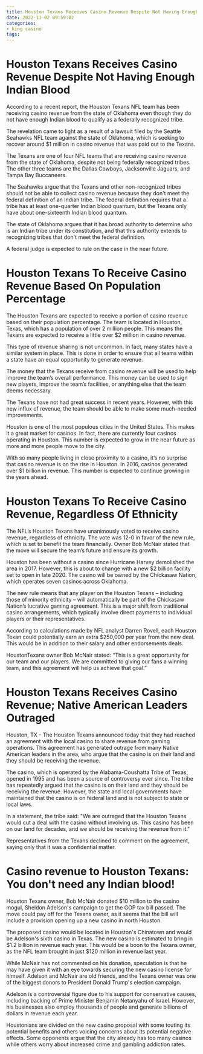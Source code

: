 ```yaml
---
title: Houston Texans Receives Casino Revenue Despite Not Having Enough Indian Blood
date: 2022-11-02 09:59:02
categories:
- king casino
tags:
---
```



#  Houston Texans Receives Casino Revenue Despite Not Having Enough Indian Blood

According to a recent report, the Houston Texans NFL team has been receiving casino revenue from the state of Oklahoma even though they do not have enough Indian blood to qualify as a federally recognized tribe.

The revelation came to light as a result of a lawsuit filed by the Seattle Seahawks NFL team against the state of Oklahoma, which is seeking to recover around $1 million in casino revenue that was paid out to the Texans.

The Texans are one of four NFL teams that are receiving casino revenue from the state of Oklahoma, despite not being federally recognized tribes. The other three teams are the Dallas Cowboys, Jacksonville Jaguars, and Tampa Bay Buccaneers.

The Seahawks argue that the Texans and other non-recognized tribes should not be able to collect casino revenue because they don't meet the federal definition of an Indian tribe. The federal definition requires that a tribe has at least one-quarter Indian blood quantum, but the Texans only have about one-sixteenth Indian blood quantum.

The state of Oklahoma argues that it has broad authority to determine who is an Indian tribe under its constitution, and that this authority extends to recognizing tribes that don't meet the federal definition.

A federal judge is expected to rule on the case in the near future.

#  Houston Texans To Receive Casino Revenue Based On Population Percentage

The Houston Texans are expected to receive a portion of casino revenue based on their population percentage. The team is located in Houston, Texas, which has a population of over 2 million people. This means the Texans are expected to receive a little over $2 million in casino revenue.

This type of revenue sharing is not uncommon. In fact, many states have a similar system in place. This is done in order to ensure that all teams within a state have an equal opportunity to generate revenue.

The money that the Texans receive from casino revenue will be used to help improve the team’s overall performance. This money can be used to sign new players, improve the team’s facilities, or anything else that the team deems necessary.

The Texans have not had great success in recent years. However, with this new influx of revenue, the team should be able to make some much-needed improvements.

Houston is one of the most populous cities in the United States. This makes it a great market for casinos. In fact, there are currently four casinos operating in Houston. This number is expected to grow in the near future as more and more people move to the city.

With so many people living in close proximity to a casino, it’s no surprise that casino revenue is on the rise in Houston. In 2016, casinos generated over $1 billion in revenue. This number is expected to continue growing in the years ahead.

#  Houston Texans To Receive Casino Revenue, Regardless Of Ethnicity

The NFL’s Houston Texans have unanimously voted to receive casino revenue, regardless of ethnicity. The vote was 12-0 in favor of the new rule, which is set to benefit the team financially. Owner Bob McNair stated that the move will secure the team’s future and ensure its growth.

Houston has been without a casino since Hurricane Harvey demolished the area in 2017. However, this is about to change with a new $2 billion facility set to open in late 2020. The casino will be owned by the Chickasaw Nation, which operates seven casinos across Oklahoma.

The new rule means that any player on the Houston Texans – including those of minority ethnicity – will automatically be part of the Chickasaw Nation’s lucrative gaming agreement. This is a major shift from traditional casino arrangements, which typically involve direct payments to individual players or their representatives.

According to calculations made by NFL analyst Darren Rovell, each Houston Texan could potentially earn an extra $250,000 per year from the new deal. This would be in addition to their salary and other endorsements deals.

HoustonTexans owner Bob McNair stated: “This is a great opportunity for our team and our players. We are committed to giving our fans a winning team, and this agreement will help us achieve that goal.”


#  Houston Texans Receives Casino Revenue; Native American Leaders Outraged

Houston, TX - The Houston Texans announced today that they had reached an agreement with the local casino to share revenue from gaming operations. This agreement has generated outrage from many Native American leaders in the area, who argue that the casino is on their land and they should be receiving the revenue.

The casino, which is operated by the Alabama-Coushatta Tribe of Texas, opened in 1995 and has been a source of controversy ever since. The tribe has repeatedly argued that the casino is on their land and they should be receiving the revenue. However, the state and local governments have maintained that the casino is on federal land and is not subject to state or local laws.

In a statement, the tribe said: "We are outraged that the Houston Texans would cut a deal with the casino without involving us. This casino has been on our land for decades, and we should be receiving the revenue from it."

Representatives from the Texans declined to comment on the agreement, saying only that it was a confidential matter.

#  Casino revenue to Houston Texans: You don't need any Indian blood!

Houston Texans owner, Bob McNair donated $10 million to the casino mogul, Sheldon Adelson's campaign to get the GOP tax bill passed. The move could pay off for the Texans owner, as it seems that the bill will include a provision opening up a new casino in north Houston.

The proposed casino would be located in Houston's Chinatown and would be Adelson's sixth casino in Texas. The new casino is estimated to bring in $1.2 billion in revenue each year. This would be a boon to the Texans owner, as the NFL team brought in just $120 million in revenue last year.

While McNair has not commented on his donation, speculation is that he may have given it with an eye towards securing the new casino license for himself. Adelson and McNair are old friends, and the Texans owner was one of the biggest donors to President Donald Trump's election campaign.

Adelson is a controversial figure due to his support for conservative causes, including backing of Prime Minister Benjamin Netanyahu of Israel. However, his businesses also employ thousands of people and generate billions of dollars in revenue each year.

Houstonians are divided on the new casino proposal with some touting its potential benefits and others voicing concerns about its potential negative effects. Some opponents argue that the city already has too many casinos while others worry about increased crime and gambling addiction rates.